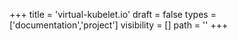 +++
title = 'virtual-kubelet.io'
draft = false
types = ['documentation','project']
visibility = []
path = ''
+++
